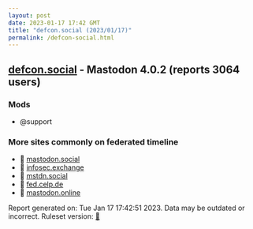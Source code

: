 ```yaml
---
layout: post
date: 2023-01-17 17:42 GMT
title: "defcon.social (2023/01/17)"
permalink: /defcon-social.html
---
```


## [defcon.social](https://defcon.social) - Mastodon 4.0.2 (reports 3064 users)

### Mods
 * @support

### More sites commonly on federated timeline

* 🐘 [mastodon.social](/mastodon-social.html)
* 🐘 [infosec.exchange](/infosec-exchange.html)
* 🐘 [mstdn.social](/mstdn-social.html)
* 🐘 [fed.celp.de](/fed-celp-de.html)
* 🐘 [mastodon.online](/mastodon-online.html)

Report generated on: Tue Jan 17 17:42:51 2023. Data may be outdated or incorrect.
Ruleset version: [🧁](/version-cupcake)
